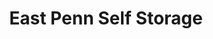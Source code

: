 ---
title: "East Penn Self Storage"
url: /allentown/east-penn-self-storage/
shop: storage rental
---